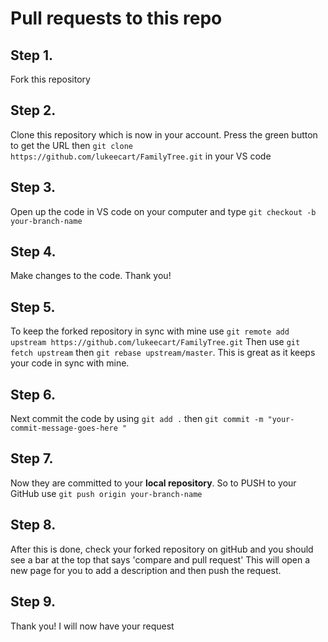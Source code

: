 # Pull requests to this repo
## Step 1. 
Fork this repository
## Step 2. 
Clone this repository which is now in your account. Press the green button to get the URL then `git clone https://github.com/lukeecart/FamilyTree.git` in your VS code
## Step 3. 
Open up the code in VS code on your computer and type 
 `git checkout -b your-branch-name`
## Step 4.
Make changes to the code. Thank you!
## Step 5.
To keep the forked repository in sync with mine use `git remote add upstream https://github.com/lukeecart/FamilyTree.git`
Then use `git fetch upstream` then `git rebase upstream/master`. This is great as it keeps your code in sync with mine.
## Step 6.
Next commit the code by using `git add .` then `git commit -m "your-commit-message-goes-here " `
## Step 7.
Now they are committed to your **local repository**. So to PUSH to your GitHub use `git push origin your-branch-name`
## Step 8.
After this is done, check your forked repository on gitHub and you should see a bar at the top that says 'compare and pull request'
This will open a new page for you to add a description and then push the request.
## Step 9.
Thank you! I will now have your request
